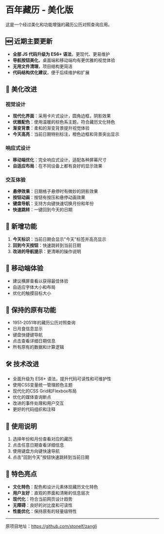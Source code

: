 # 百年藏历 - 美化版

这是一个经过美化和功能增强的藏历公历对照查询应用。

## 🆕 近期主要更新

- **全部 JS 代码升级为 ES6+ 语法**，更现代、更易维护
- **导航按钮美化**，桌面端和移动端均有更优雅的视觉体验
- **无用文件清理**，项目结构更简洁
- **代码结构优化建议**，便于后续维护和扩展

## 🎨 美化改进

### 视觉设计
- **现代化界面**：采用卡片式设计，圆角边框，阴影效果
- **优雅配色**：使用温暖的棕色系主题，符合藏历文化特色
- **渐变背景**：柔和的渐变背景提升视觉体验
- **今天高亮**：当前日期特别标注，橙色边框和背景突出显示

### 响应式设计
- **移动端优化**：完全响应式设计，适配各种屏幕尺寸
- **自适应布局**：在不同设备上都有良好的显示效果

### 交互体验
- **悬停效果**：日期格子悬停时有微妙的阴影效果
- **按钮动画**：按钮有按压和悬停动画效果
- **键盘导航**：支持方向键快速切换月份和年份
- **快速跳转**：一键回到今天的日期

## 🚀 新增功能

1. **今天标识**：当前日期会显示"今天"标签并高亮显示
2. **回到今天按钮**：快速跳转到当前日期
3. **改进的导航提示**：更清晰的操作说明

## 📱 移动端体验

- 建议横屏查看以获得最佳体验
- 自适应字体大小和布局
- 优化的触摸目标大小

## 🎯 保持的原有功能

- 1951-2051年的藏历公历对照查询
- 日月食信息显示
- 键盘快捷键导航
- 点击查看详细日期信息
- 所有原有的数据和计算逻辑

## 🛠 技术改进

- 全面升级为 ES6+ 语法，提升代码可读性和可维护性
- 使用CSS变量统一管理颜色主题
- 现代化的CSS Grid和Flexbox布局
- 优化的媒体查询断点
- 改进的事件处理和用户交互
- 更好的代码组织和注释

## 📖 使用说明

1. 选择年份和月份查看对应的藏历
2. 点击任意日期查看详细信息
3. 使用键盘方向键快速导航
4. 点击"回到今天"按钮快速跳转到当前日期

## 🌟 特色亮点

- **文化特色**：配色和设计元素体现藏历文化特色
- **用户友好**：直观的界面和清晰的信息层次
- **现代化**：符合当前网页设计趋势
- **无障碍**：良好的对比度和可读性
- **性能优化**：保持原有的轻量级特性

---

原项目地址：https://github.com/stonelf/zangli 